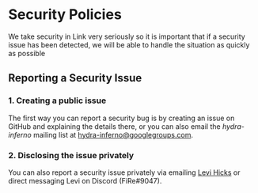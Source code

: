 Security Policies
=================
We take security in Link very seriously so it is important that if a security
issue has been detected, we will be able to handle the situation as quickly as
possible

Reporting a Security Issue
--------------------------

### 1. Creating a public issue
The first way you can report a security bug is by creating an issue on GitHub
and explaining the details there, or you can also email the *hydra-inferno*
mailing list at [hydra-inferno@googlegroups.com](mailto:hydra-inferno@googlegroups.com).

### 2. Disclosing the issue privately
You can also report a security issue privately via emailing [Levi Hicks](mailto:me@levicowan.dev)
or direct messaging Levi on Discord (FiRe#9047).

